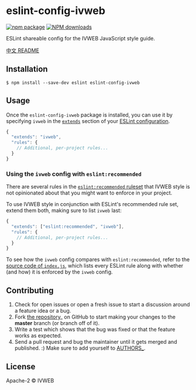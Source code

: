 # eslint-config-ivweb

[![npm package](https://img.shields.io/npm/v/eslint-config-ivweb.svg?style=flat-square)](https://www.npmjs.org/package/eslint-config-ivweb)
[![NPM downloads](http://img.shields.io/npm/dt/eslint-config-ivweb.svg?style=flat-square)](https://npmjs.org/package/eslint-config-ivweb)

ESLint shareable config for the IVWEB JavaScript style guide.

[中文 README](README-zh_CN.md)

## Installation

```
$ npm install --save-dev eslint eslint-config-ivweb
```


## Usage

Once the `eslint-config-ivweb` package is installed, you can use it by specifying `ivweb` in the [`extends`](http://eslint.org/docs/user-guide/configuring#extending-configuration-files) section of your [ESLint configuration](http://eslint.org/docs/user-guide/configuring).

```js
{
  "extends": "ivweb",
  "rules": {
    // Additional, per-project rules...
  }
}
```

### Using the `ivweb` config with `eslint:recommended`

There are several rules in the [`eslint:recommended` ruleset](http://eslint.org/docs/rules/) that IVWEB style is not opinionated about that you might want to enforce in your project.

To use IVWEB style in conjunction with ESLint's recommended rule set, extend them both, making sure to list `ivweb` last:

```js
{
  "extends": ["eslint:recommended", "ivweb"],
  "rules": {
    // Additional, per-project rules...
  }
}
```

To see how the `ivweb` config compares with `eslint:recommended`, refer to the [source code of `index.js`](https://github.com/iv-web/eslint-config-ivweb/blob/master/index.js), which lists every ESLint rule along with whether (and how) it is enforced by the `ivweb` config.

## Contributing

1. Check for open issues or open a fresh issue to start a discussion around a feature idea or a bug.
2. Fork [the repository](https://github.com/iv-web/eslint-config-ivweb)_ on GitHub to start making your changes to the **master** branch (or branch off of it).
3. Write a test which shows that the bug was fixed or that the feature works as expected.
4. Send a pull request and bug the maintainer until it gets merged and published. :) Make sure to add yourself to [AUTHORS_](AUTHORS).

## License

Apache-2 © IVWEB
